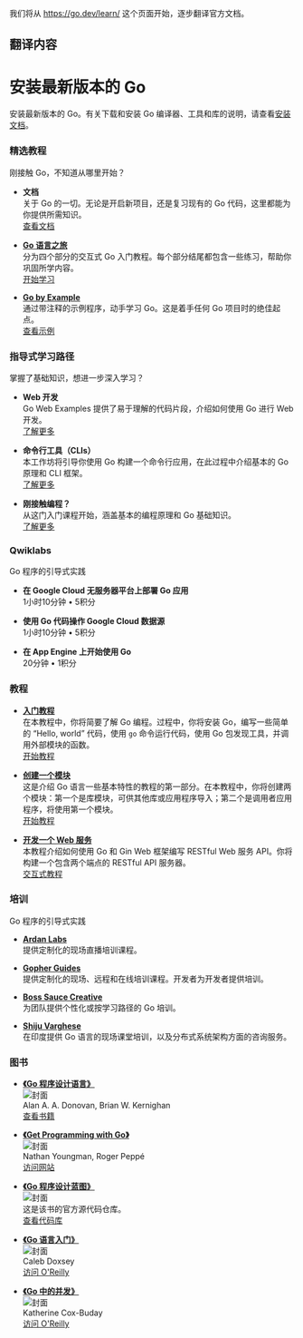 
我们将从 https://go.dev/learn/ 这个页面开始，逐步翻译官方文档。

## 翻译内容

# 安装最新版本的 Go
安装最新版本的 Go。有关下载和安装 Go 编译器、工具和库的说明，请查看[安装文档](https://go.dev/doc/install)。

### 精选教程
刚接触 Go，不知道从哪里开始？

- **文档**  
  关于 Go 的一切。无论是开启新项目，还是复习现有的 Go 代码，这里都能为你提供所需知识。  
  [查看文档](documentation/doc.md)

- **[Go 语言之旅](https://go.dev/tour/welcome/1)**  
  分为四个部分的交互式 Go 入门教程。每个部分结尾都包含一些练习，帮助你巩固所学内容。  
  [开始学习](https://go.dev/tour/welcome/1)

- **[Go by Example](https://gobyexample.com/)**  
  通过带注释的示例程序，动手学习 Go。这是着手任何 Go 项目时的绝佳起点。  
  [查看示例](https://gobyexample.com/)

### 指导式学习路径
掌握了基础知识，想进一步深入学习？

- **Web 开发**  
  Go Web Examples 提供了易于理解的代码片段，介绍如何使用 Go 进行 Web 开发。  
  [了解更多](https://gowebexamples.com/)

- **命令行工具（CLIs）**  
  本工作坊将引导你使用 Go 构建一个命令行应用，在此过程中介绍基本的 Go 原理和 CLI 框架。  
  [了解更多](https://github.com/golang/tour/blob/master/workshop.md)

- **刚接触编程？**  
  从这门入门课程开始，涵盖基本的编程原理和 Go 基础知识。  
  [了解更多](https://golang.org/doc/tutorial/getting-started)

### Qwiklabs
Go 程序的引导式实践

- **在 Google Cloud 无服务器平台上部署 Go 应用**  
  1小时10分钟 • 5积分

- **使用 Go 代码操作 Google Cloud 数据源**  
  1小时10分钟 • 5积分

- **在 App Engine 上开始使用 Go**  
  20分钟 • 1积分

### 教程

- **[入门教程](https://go.dev/doc/tutorial/getting-started)**  
  在本教程中，你将简要了解 Go 编程。过程中，你将安装 Go，编写一些简单的 “Hello, world” 代码，使用 `go` 命令运行代码，使用 Go 包发现工具，并调用外部模块的函数。  
  [开始教程](https://go.dev/doc/tutorial/getting-started)

- **[创建一个模块](https://go.dev/doc/tutorial/create-module)**  
  这是介绍 Go 语言一些基本特性的教程的第一部分。在本教程中，你将创建两个模块：第一个是库模块，可供其他库或应用程序导入；第二个是调用者应用程序，将使用第一个模块。  
  [开始教程](https://go.dev/doc/tutorial/create-module)

- **[开发一个 Web 服务](https://go.dev/doc/tutorial/web-service-gin)**  
  本教程介绍如何使用 Go 和 Gin Web 框架编写 RESTful Web 服务 API。你将构建一个包含两个端点的 RESTful API 服务器。  
  [交互式教程](https://go.dev/doc/tutorial/web-service-gin)

### 培训
Go 程序的引导式实践

- **[Ardan Labs](https://ardanlabs.com/)**  
  提供定制化的现场直播培训课程。

- **[Gopher Guides](https://www.gopherguides.com/)**  
  提供定制化的现场、远程和在线培训课程。开发者为开发者提供培训。

- **[Boss Sauce Creative](https://www.bosssauce.it/training)**  
  为团队提供个性化或按学习路径的 Go 培训。

- **[Shiju Varghese](https://shijuvar.wordpress.com/)**  
  在印度提供 Go 语言的现场课堂培训，以及分布式系统架构方面的咨询服务。

### 图书

- **[《Go 程序设计语言》](https://www.gopl.io/)**  
  ![封面](https://www.gopl.io/pics/gopl.jpg)  
  Alan A. A. Donovan, Brian W. Kernighan  
  [查看书籍](https://www.gopl.io/)

- **[《Get Programming with Go》](https://www.manning.com/books/get-programming-with-go)**  
  ![封面](https://images.manning.com/720/960/resize/book/a/699b11a-a716-41d9-9389-f77d01a51349/yangman2.png)  
  Nathan Youngman, Roger Peppé  
  [访问网站](https://www.manning.com/books/get-programming-with-go)

- **[《Go 程序设计蓝图》](https://github.com/matryer/goblueprints)**  
  ![封面](https://github.com/matryer/goblueprints/raw/master/images/cover.jpg)  
  这是该书的官方源代码仓库。  
  [查看代码库](https://github.com/matryer/goblueprints)

- **[《Go 语言入门》](https://www.oreilly.com/library/view/introducing-go/9781491941997/)**  
  ![封面](https://akamaicovers.oreilly.com/images/0636920046516/cat.gif)  
  Caleb Doxsey  
  [访问 O'Reilly](https://www.oreilly.com/library/view/introducing-go/9781491941997/)

- **[《Go 中的并发》](https://www.oreilly.com/library/view/concurrency-in-go/9781491941218/)**  
  ![封面](https://akamaicovers.oreilly.com/images/0636920048527/cat.gif)  
  Katherine Cox-Buday  
  [访问 O'Reilly](https://www.oreilly.com/library/view/concurrency-in-go/9781491941218/)